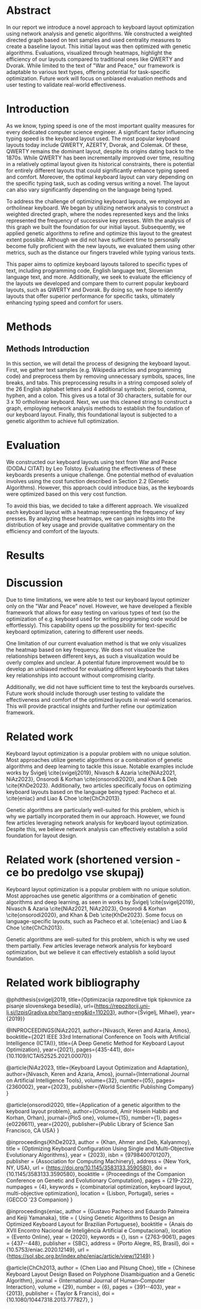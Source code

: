 # Abstract

In our report we introduce a novel approach to keyboard layout optimization using network analysis and genetic algorithms. We constructed a weighted directed graph based on text samples and used centrality measures to create a baseline layout. This initial layout was then optimized with genetic algorithms. Evaluations, visualized through heatmaps, highlight the efficiency of our layouts compared to traditional ones like QWERTY and Dvorak. While limited to the text of "War and Peace," our framework is adaptable to various text types, offering potential for task-specific optimization. Future work will focus on unbiased evaluation methods and user testing to validate real-world effectiveness.

# Introduction

As we know, typing speed is one of the most important quality measures for every dedicated computer science engineer. A significant factor influencing typing speed is the keyboard layout used. The most popular keyboard layouts today include QWERTY, AZERTY, Dvorak, and Colemak. Of these, QWERTY remains the dominant layout, despite its origins dating back to the 1870s. While QWERTY has been incrementally improved over time, resulting in a relatively optimal layout given its historical constraints, there is potential for entirely different layouts that could significantly enhance typing speed and comfort. Moreover, the optimal keyboard layout can vary depending on the specific typing task, such as coding versus writing a novel. The layout can also vary significantly depending on the language being typed. 

To address the challenge of optimizing keyboard layouts, we employed an ortholinear keyboard. We began by utilizing network analysis to construct a weighted directed graph, where the nodes represented keys and the links represented the frequency of successive key presses. With the analysis of this graph we built the foundation for our initial layout. Subsequently, we applied genetic algorithms to refine and optimize this layout to the greatest extent possible. Although we did not have sufficient time to personally become fully proficient with the new layouts, we evaluated them using other metrics, such as the distance our fingers traveled while typing various texts.

This paper aims to optimize keyboard layouts tailored to specific types of text, including programming code, English language text, Slovenian language text, and more. Additionally, we seek to evaluate the efficiency of the layouts we developed and compare them to current popular keyboard layouts, such as QWERTY and Dvorak. By doing so, we hope to identify layouts that offer superior performance for specific tasks, ultimately enhancing typing speed and comfort for users.





# Methods

## Methods Introduction

In this section, we will detail the process of designing the keyboard layout.
First, we gather text samples  (e.g. Wikipedia articles and programming code) and preprocess them by removing unnecessary symbols, spaces, line breaks, and tabs. This preprocessing results in a string composed solely of the 26 English alphabet letters and 4 additional symbols: period, comma, hyphen, and a colon. This gives us a total of 30 characters, suitable for our 3 x 10 ortholinear keyboard.
Next, we use this cleaned string to construct a graph, employing network analysis methods to establish the foundation of our keyboard layout. Finally, this foundational layout is subjected to a genetic algorithm to achieve full optimization.

# Evaluation

We constructed our keyboard layouts using text from War and Peace (DODAJ CITAT) by Leo Tolstoy. Evaluating the effectiveness of these keyboards presents a unique challenge. One potential method of evaluation involves using the cost function described in Section 2.2 (Genetic Algorithms). However, this approach could introduce bias, as the keyboards were optimized based on this very cost function.

To avoid this bias, we decided to take a different approach. We visualized each keyboard layout with a heatmap representing the frequency of key presses. By analyzing these heatmaps, we can gain insights into the distribution of key usage and provide qualitative commentary on the efficiency and comfort of the layouts. 

# Results



# Discussion

Due to time limitations, we were able to test our keyboard layout optimizer only on the "War and Peace" novel. However, we have developed a flexible framework that allows for easy testing on various types of text (so the optimization of e.g. keyboard used for writing programing code would be effortlessly). This capability opens up the possibility for text-specific keyboard optimization, catering to different user needs.

One limitation of our current evaluation method is that we only visualizes the heatmap based on key frequency. We does not visualize the relationships between different keys, as such a visualization would be overly complex and unclear. A potential future improvement would be to develop an unbiased method for evaluating different keyboards that takes key relationships into account without compromising clarity.

Additionally, we did not have sufficient time to test the keyboards ourselves. Future work should include thorough user testing to validate the effectiveness and comfort of the optimized layouts in real-world scenarios. This will provide practical insights and further refine our optimization framework.



# Related work 

Keyboard layout optimization is a popular problem with no unique solution. Most approaches utilize genetic algorithms or a combination of genetic algorithms and deep learning to tackle this issue. Notable examples include works by Švigelj \cite{svigelj2019}, Nivasch & Azaria \cite{NiAz2021, NiAz2023}, Onsorodi & Korhan \cite{onsorodi2020}, and Khan & Deb \cite{KhDe2023}. Additionally, two articles specifically focus on optimizing keyboard layouts based on the language being typed: Pacheco et al. \cite{eniac} and Liao & Choe \cite{ChCh2013}.

Genetic algorithms are particularly well-suited for this problem, which is why we partially incorporated them in our approach. However, we found few articles leveraging network analysis for keyboard layout optimization. Despite this, we believe network analysis can effectively establish a solid foundation for layout design.

# Related work (shortened version - ce bo predolgo vse skupaj)

Keyboard layout optimization is a popular problem with no unique solution. Most approaches use genetic algorithms or a combination of genetic algorithms and deep learning, as seen in works by Švigelj \cite{svigelj2019}, Nivasch & Azaria \cite{NiAz2021, NiAz2023}, Onsorodi & Korhan \cite{onsorodi2020}, and Khan & Deb \cite{KhDe2023}. Some focus on language-specific layouts, such as Pacheco et al. \cite{eniac} and Liao & Choe \cite{ChCh2013}.

Genetic algorithms are well-suited for this problem, which is why we used them partially. Few articles leverage network analysis for keyboard optimization, but we believe it can effectively establish a solid layout foundation.

# Related work bibliography

@phdthesis{svigelj2019, 
title={Optimizacija razporeditve tipk tipkovnice za pisanje slovenskega besedila}, 
url={https://repozitorij.uni-lj.si/IzpisGradiva.php?lang=eng&id=110203}, 
author={Švigelj, Mihael}, 
year={2019}}

@INPROCEEDINGS{NiAz2021,
author={Nivasch, Keren and Azaria, Amos},
booktitle={2021 IEEE 33rd International Conference on Tools with Artificial Intelligence (ICTAI)}, 
title={A Deep Genetic Method for Keyboard Layout Optimization}, 
year={2021},
pages={435-441},
doi={10.1109/ICTAI52525.2021.00070}}

@article{NiAz2023,
title={Keyboard Layout Optimization and Adaptation},
author={Nivasch, Keren and Azaria, Amos},
journal={International Journal on Artificial Intelligence Tools},
volume={32},
number={05},
pages={2360002},
year={2023},
publisher={World Scientific Publishing Company}
}

@article{onsorodi2020,
title={Application of a genetic algorithm to the keyboard layout problem},
author={Onsorodi, Amir Hosein Habibi and Korhan, Orhan},
journal={PloS one},
volume={15},
number={1},
pages={e0226611},
year={2020},
publisher={Public Library of Science San Francisco, CA USA}
}

@inproceedings{KhDe2023,
author = {Khan, Ahmer and Deb, Kalyanmoy},
title = {Optimizing Keyboard Configuration Using Single and Multi-Objective Evolutionary Algorithms},
year = {2023},
isbn = {9798400701207},
publisher = {Association for Computing Machinery},
address = {New York, NY, USA},
url = {https://doi.org/10.1145/3583133.3590580},
doi = {10.1145/3583133.3590580},
booktitle = {Proceedings of the Companion Conference on Genetic and Evolutionary Computation},
pages = {219–222},
numpages = {4},
keywords = {combinatorial optimization, keyboard layout, multi-objective optimization},
location = {Lisbon, Portugal},
series = {GECCO '23 Companion}
}

@inproceedings{eniac,
 author = {Gustavo Pacheco and Eduardo Palmeira and Keiji Yamanaka},
 title = { Using Genetic Algorithms to Design an Optimized Keyboard Layout for Brazilian Portuguese},
 booktitle = {Anais do XVII Encontro Nacional de Inteligência Artificial e Computacional},
 location = {Evento Online},
 year = {2020},
 keywords = {},
 issn = {2763-9061},
 pages = {437--448},
 publisher = {SBC},
 address = {Porto Alegre, RS, Brasil},
 doi = {10.5753/eniac.2020.12149},
 url = {https://sol.sbc.org.br/index.php/eniac/article/view/12149}
}

@article{ChCh2013,
author = {Chen Liao and Pilsung Choe},
title = {Chinese Keyboard Layout Design Based on Polyphone Disambiguation and a Genetic Algorithm},
journal = {International Journal of Human–Computer Interaction},
volume = {29},
number = {6},
pages = {391--403},
year = {2013},
publisher = {Taylor \& Francis},
doi = {10.1080/10447318.2013.777827},
}


